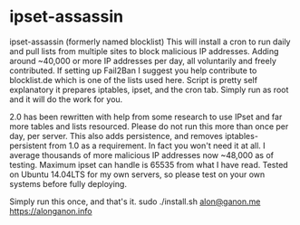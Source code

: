 # ipset-assassin
ipset-assassin (formerly named blocklist)
This will install a cron to run daily and pull lists from multiple sites to block malicious IP addresses. Adding around ~40,000 or more IP addresses per day, all voluntarily and freely contributed. If setting up Fail2Ban I suggest you help contribute to blocklist.de which is one of the lists used here.
Script is pretty self explanatory it prepares iptables, ipset, and the cron tab. Simply run as root and it will do the work for you. 

2.0 has been rewritten with help from some research to use IPset and far more tables and lists resourced. Please do not run this more than once per day, per server.
This also adds persistence, and removes iptables-persistent from 1.0 as a requirement. In fact you won't need it at all. I average thousands of more malicious IP addresses now ~48,000 as of testing. Maximum ipset can handle is 65535 from what I have read.
Tested on Ubuntu 14.04LTS for my own servers, so please test on your own systems before fully deploying.

Simply run this once, and that's it.
sudo ./install.sh 
alon@ganon.me
https://alonganon.info